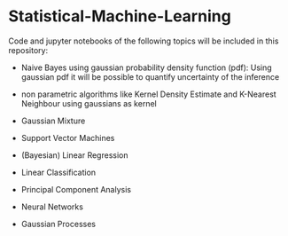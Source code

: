 # Statistical-Machine-Learning
Code and jupyter notebooks of the following topics will be included in this repository:

* Naive Bayes using gaussian probability density function (pdf): Using gaussian pdf it will be possible to quantify uncertainty of the inference

* non parametric algorithms like Kernel Density Estimate and K-Nearest Neighbour using gaussians as kernel

* Gaussian Mixture

* Support Vector Machines

* (Bayesian) Linear Regression

* Linear Classification

* Principal Component Analysis

* Neural Networks

* Gaussian Processes